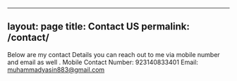 
---
layout: page
title: Contact US
permalink: /contact/
---

Below are my contact Details you can reach out to me via mobile number and email as well .
Mobile Contact Number: 923140833401
Email: muhammadyasin883@gmail.com
